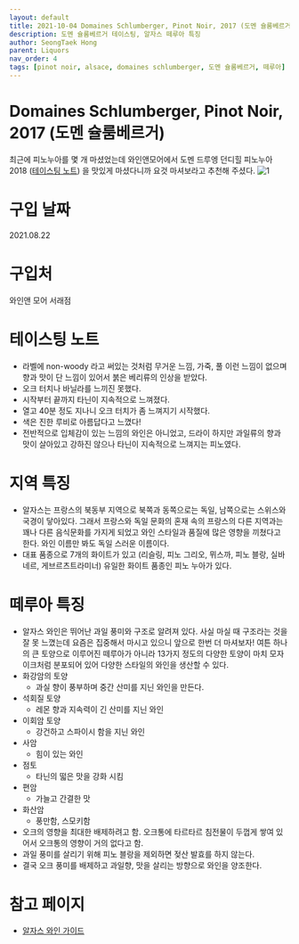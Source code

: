 ```yaml
---
layout: default
title: 2021-10-04 Domaines Schlumberger, Pinot Noir, 2017 (도멘 슐룸베르거) 
description: 도멘 슐룸베르거 테이스팅, 알자스 떼루아 특징 
author: SeongTaek Hong
parent: Liquors 
nav_order: 4
tags: [pinot noir, alsace, domaines schlumberger, 도멘 슐룸베르거, 떼루아]
---
```


# Domaines Schlumberger, Pinot Noir, 2017 (도멘 슐룸베르거)
최근에 피노누아를 몇 개 마셨었는데 와인앤모어에서 도멘 드루엥 던디힐 피노누아 2018 ([테이스팅 노트](https://seongtaek01.github.io/docs/daily_life/2021-08-13/#%EC%B2%AB%EC%A7%B8-%EB%82%A0)) 을 맛있게 마셨다니까 요것 마셔보라고 추천해 주셨다.
![1](2021-10-04.png)

# 구입 날짜
2021.08.22

# 구입처
와인앤 모어 서래점

# 테이스팅 노트
- 라벨에 non-woody 라고 써있는 것처럼 무거운 느낌, 가죽, 풀 이런 느낌이 없으며 향과 맛이 단 느낌이 있어서 붉은 베리류의 인상을 받았다.
- 오크 터치나 바닐라를 느끼진 못했다.
- 시작부터 끝까지 타닌이 지속적으로 느껴졌다.
- 열고 40분 정도 지나니 오크 터치가 좀 느껴지기 시작했다.
- 색은 진한 루비로 아름답다고 느꼈다!
- 전반적으로 입체감이 있는 느낌의 와인은 아니었고, 드라이 하지만 과일류의 향과 맛이 살아있고 강하진 않으나 타닌이 지속적으로 느껴지는 피노였다.

# 지역 특징
- 알자스는 프랑스의 북동부 지역으로 북쪽과 동쪽으로는 독일, 남쪽으로는 스위스와 국경이 닿아있다. 그래서 프랑스와 독일 문화의 혼재 속의 프랑스의 다른 지역과는 꽤나 다른 음식문화를 가지게 되었고 와인 스타일과 품질에 많은 영향을 끼쳤다고 한다. 와인 이름만 봐도 독일 스러운 이름이다.
- 대표 품종으로 7개의 화이트가 있고 (리슬링, 피노 그리오, 뮈스까, 피노 블랑, 실바네르, 게브르츠트라미너) 유일한 화이트 품종인 피노 누아가 있다.

# 떼루아 특징
- 알자스 와인은 뛰어난 과일 풍미와 구조로 알려져 있다. 사실 마실 때 구조라는 것을 잘 못 느꼈는데 요즘은 집중해서 마시고 있으니 앞으로 한번 더 마셔보자! 여튼 하나의 큰 토양으로 이루어진 떼루아가 아니라 13가지 정도의 다양한 토양이 마치 모자이크처럼 분포되어 있어 다양한 스타일의 와인을 생산할 수 있다.
- 화강암의 토양
	- 과실 향이 풍부하며 중간 산미를 지닌 와인을 만든다.
- 석회질 토양
	- 레몬 향과 지속력이 긴 산미를 지닌 와인
- 이회암 토양
	- 강건하고 스파이시 함을 지닌 와인
- 사암
	- 힘이 있는 와인
- 점토
	- 타닌의 떫은 맛을 강화 시킴
- 편암
	- 가늘고 간결한 맛
- 화산암
	- 풍만함, 스모키함
- 오크의 영향을 최대한 배제하려고 함. 오크통에 타르타르 침전물이 두껍게 쌓여 있어서 오크통의 영향이 거의 없다고 함.
- 과일 풍미를 살리기 위해 피노 블랑을 제외하면 젖산 발효를 하지 않는다.
- 결국 오크 풍미를 배제하고 과일향, 맛을 살리는 방향으로 와인을 양조한다.

# 참고 페이지
- [알자스 와인 가이드](https://www.wine21.com/11_news/news_view.html?Idx=5030)



